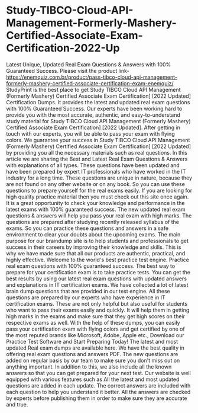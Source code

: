 # Study-TIBCO-Cloud-API-Management-Formerly-Mashery-Certified-Associate-Exam-Certification-2022-Up
Latest Unique, Updated Real Exam Questions &amp; Answers with 100% Guaranteed Success.  Please visit the product link- https://enemquiz.com.br/product/pass-tibco-cloud-api-management-formerly-mashery-certified-associate-certification-exam-enemquiz/  StudyPrint is the best place to get Study TIBCO Cloud API Management (Formerly Mashery) Certified Associate Exam Certification] [2022 Updated] Certification Dumps. It provides the latest and updated real exam questions with 100% Guaranteed Success. Our experts have been working hard to provide you with the most accurate, authentic, and easy-to-understand study material for Study TIBCO Cloud API Management (Formerly Mashery) Certified Associate Exam Certification] [2022 Updated]. After getting in touch with our experts, you will be able to pass your exam with flying colors. We guarantee your success in Study TIBCO Cloud API Management (Formerly Mashery) Certified Associate Exam Certification] [2022 Updated] by providing you all the necessary materials such as real questions.  In this article we are sharing the Best and Latest Real Exam Questions &amp; Answers with explanations of all types. These questions have been updated and have been prepared by expert IT professionals who have worked in the IT industry for a long time. These questions are unique in nature, because they are not found on any other website or on any book. So you can use these questions to prepare yourself for the real exams easily. If you are looking for high quality practice material then you must check out this site once again. It is a great opportunity to check your knowledge and performance in the latest exams with 100% guaranteed success. The new updated real exam questions &amp; answers will help you pass your real exam with high marks. The questions are prepared after studying recently released syllabus of the exams. So you can practice these questions and answers in a safe environment to clear your doubts about the upcoming exams. The main purpose for our braindump site is to help students and professionals to get success in their careers by improving their knowledge and skills. This is why we have made sure that all our products are authentic, practical, and highly effective.  Welcome to the world's best practice test engine. Practice real exam questions with 100% guaranteed success. The best way to prepare for your certification exam is to take practice tests. You can get the best results by using our latest real exam questions with updated answers and explanations in IT certification exams. We have collected a lot of latest brain dump questions that are provided in our test engine. All these questions are prepared by our experts who have experience in IT certification exams. These are not only helpful but also useful for students who want to pass their exams easily and quickly. It will help them in getting high marks in the exams and make sure that they get high scores on their respective exams as well. With the help of these dumps, you can easily pass your certification exam with flying colors and get certified by one of the most reputed brands like Microsoft, Adobe, Apple etc.,  Download our Practice Test Software and Start Preparing Today! The latest and most updated Real exam dumps are available here. We have the best quality in offering real exam questions and answers PDF. The new questions are added on regular basis by our team to make sure you don't miss out on anything important. In addition to this, we also include all the known answers so that you can get prepared for your next test. Our website is well equipped with various features such as All the latest and most updated questions are added in each update. The correct answers are included with each question to help you understand it better. All the answers are checked by experts before publishing them in order to make sure they are accurate and true.
